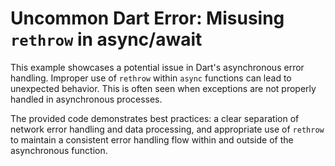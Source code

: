 # Uncommon Dart Error: Misusing `rethrow` in async/await

This example showcases a potential issue in Dart's asynchronous error handling.  Improper use of `rethrow` within `async` functions can lead to unexpected behavior. This is often seen when exceptions are not properly handled in asynchronous processes.

The provided code demonstrates best practices:  a clear separation of network error handling and data processing, and appropriate use of `rethrow` to maintain a consistent error handling flow within and outside of the asynchronous function. 